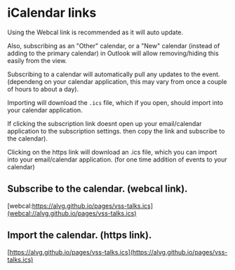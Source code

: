 # iCalendar links


Using the Webcal link is recommended as it will auto update.

Also, subscribing as an "Other" calendar, or a "New" calendar (instead of adding to the primary calendar)
in Outlook will allow removing/hiding this easily from the view.


Subscribing to a calendar will automatically pull any updates to the event.
(dependeng on your calendar application, this may vary from once a couple of hours to about a day).

Importing will download the `.ics` file, which if you open, should import into your calendar application.

If clicking the subscription link doesnt open up your email/calendar application to the subscription settings.  then copy the link and subscribe to the calendar).

Clicking on the https link will download an .ics file, which you can import into your email/calendar application.
(for one time addition of events to your calendar)

## Subscribe to the calendar. (webcal link).
[webcal:https://alvg.github.io/pages/vss-talks.ics](webcal://alvg.github.io/pages/vss-talks.ics)

## Import the calendar. (https link).
[https://alvg.github.io/pages/vss-talks.ics](https://alvg.github.io/pages/vss-talks.ics)


